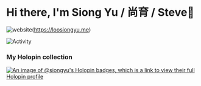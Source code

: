 # Hi there, I'm Siong Yu / 尚育 / Steve👋

![website](https://img.shields.io/badge/loosiongyu.me-white?style=flat&logo=appveyor&logoColor=%23f5faf6&logoSize=auto&label=Portfolio&labelColor=%23252e2d&color=%2300fff2&link=loosiongyu.me)(https://loosiongyu.me)

![Activity](http://github-profile-summary-cards.vercel.app/api/cards/profile-details?username=Siongyu&theme=material_palenight)

### My Holopin collection
[![An image of @siongyu's Holopin badges, which is a link to view their full Holopin profile](https://holopin.me/siongyu)](https://holopin.io/@siongyu)

<!--
**Siongyu/SiongYu** is a ✨ _special_ ✨ repository because its `README.md` (this file) appears on your GitHub profile.

Here are some ideas to get you started:

- 🔭 I’m currently working on ...
- 🌱 I’m currently learning ...
- 👯 I’m looking to collaborate on ...
- 🤔 I’m looking for help with ...
- 💬 Ask me about ...
- 📫 How to reach me: ...
- 😄 Pronouns: ...
- ⚡ Fun fact: ...
-->
